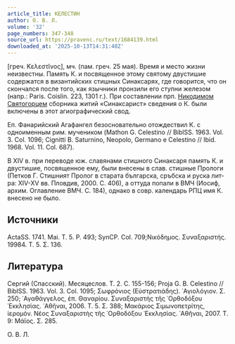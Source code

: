 ```yaml
---
article_title: КЕЛЕСТИН
author: О. В. Л.
volume: '32'
page_numbers: 347-348
source_url: https://pravenc.ru/text/1684139.html
downloaded_at: '2025-10-13T14:31:48Z'
---
```


[греч. Κελεστῖνος], мч. (пам. греч. 25 мая). Время и место жизни неизвестны. Память К. и посвященное этому святому двустишие содержатся в византийских стишных Синаксарях, где говорится, что он скончался после того, как язычники пронзили его ступни железом (напр.: Paris. Coislin. 223, 1301 г.). При составлении прп. [Никодимом Святогорцем](<https://pravenc.ru/text/Никодим Святогорец.html>) сборника житий «Синаксарист» сведения о К. были включены в этот агиографический свод.

Еп. Фанарийский Агафангел безосновательно отождествил К. с одноименным рим. мучеником (Mathon G. Celestino // BiblSS. 1963. Vol. 3. Col. 1096; Cignitti В. Saturnino, Neopolo, Germano е Celestino // Ibid. 1968. Vol. 11. Col. 687).

В XIV в. при переводе юж. славянами стишного Синаксаря память К. и двустишие, посвященное ему, были внесены в слав. стишные Прологи (Петков Г. Стишният Пролог в старата българска, сръбска и руска лит-ра: XIV-XV вв. Пловдив, 2000. С. 406), а оттуда попали в ВМЧ (Иосиф, архим. Оглавление ВМЧ. С. 184), однако в совр. календарь РПЦ имя К. внесено не было.

## Источники

ActaSS. 1741. Mai. T. 5. P. 493; SynCP. Col. 709;Νικόδημος. Συναξαριστής. 19984. Τ. 5. Σ. 136.

## Литература

Сергий (Спасский). Месяцеслов. Т. 2. С. 155-156; Proja G. B. Celestino // BiblSS. 1963. Vol. 3. Col. 1095; Σωφρόνιος (Εὐστρατιάδης). ῾Αγιολόγιον. Σ. 250; ᾿Αγαθάγγελος, ἐπ. Θαναρίου. Συναξαριστὴς τῆς ᾿Ορθοδόξου ᾿Εκκλησίας. ᾿Αθῆναι, 2006. Τ. 5. Σ. 388; Μακάριος Σιμωνοπετρίτης, ἱερομόν. Νέος Συναξαριστὴς τῆς ᾿Ορθοδόξου ᾿Εκκλησίας. ᾿Αθῆναι, 2007. Τ. 9: Μάϊος. Σ. 285.

О. В. Л.
